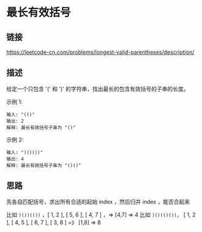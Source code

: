 # 最长有效括号

## 链接
https://leetcode-cn.com/problems/longest-valid-parentheses/description/

## 描述
给定一个只包含 '(' 和 ')' 的字符串，找出最长的包含有效括号的子串的长度。

示例 1:
```text
输入: "(()"
输出: 2
解释: 最长有效括号子串为 "()"
```

示例 2:
```text
输入: ")()())"
输出: 4
解释: 最长有效括号子串为 "()()"
```


## 思路
先各自匹配括号，求出所有合适的起始 index ，然后归并 index ，能否合起来

比如 `)())(())` ，[ 1, 2 ], [ 5, 6 ], [ 4, 7 ] ，=> [4,7] => 4 
比如 `)()(()())`， [ 1, 2 ], [ 4, 5 ], [ 6, 7 ], [ 3, 8 ] =》 [1,8] => 8


